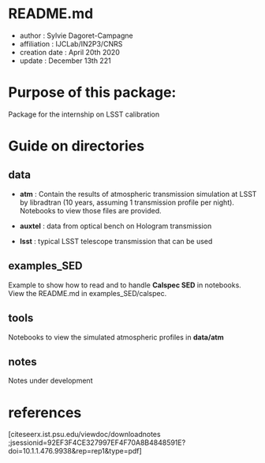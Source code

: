 # README.md

- author : Sylvie Dagoret-Campagne
- affiliation : IJCLab/IN2P3/CNRS
- creation date : April 20th 2020
- update : December 13th 221

# Purpose of this package:
Package for the internship on LSST calibration


# Guide on directories

## **data** 	

- **atm** : Contain the results of atmospheric transmission simulation at LSST by libradtran	(10 years, assuming 1 transmission profile per night). Notebooks to view those files are provided.


- **auxtel** : data from optical bench on Hologram transmission	

- **lsst** : typical LSST telescope transmission that can be used
	
## **examples_SED**	

Example to show how to read and to handle **Calspec SED** in notebooks. View the README.md in examples_SED/calspec.
	
## **tools**
Notebooks to view the simulated atmospheric profiles in **data/atm**
	
	
## **notes**	
Notes under development

# references	

[citeseerx.ist.psu.edu/viewdoc/downloadnotes  ;jsessionid=92EF3F4CE327997EF4F70A8B4848591E?doi=10.1.1.476.9938&rep=rep1&type=pdf]

 


